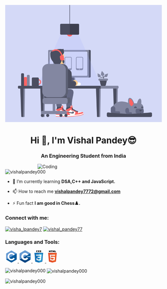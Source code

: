![logo](https://github.com/VishalPandey000/VishalPandey000/blob/main/Husting.gif)
<h1 align="center">Hi 👋, I'm Vishal Pandey😎</h1>
<h3 align="center">An Engineering Student from India</h3>
<img align="right" alt="Coding" width="400" src="https://user-images.githubusercontent.com/55389276/140866485-8fb1c876-9a8f-4d6a-98dc-08c4981eaf70.gif">

<p align="left"> <img src="https://komarev.com/ghpvc/?username=vishalpandey000&label=Profile%20views&color=0e75b6&style=flat" alt="vishalpandey000" /> </p>

- 🌱 I’m currently learning **DSA,C++ and JavaScript.**

- 📫 How to reach me **vishalpandey7772@gmail.com**

- ⚡ Fun fact **I am good in Chess♟️.**

<h3 align="left">Connect with me:</h3>
<p align="left">
<a href="https://instagram.com/visha_lpandey7" target="blank"><img align="center" src="https://raw.githubusercontent.com/rahuldkjain/github-profile-readme-generator/master/src/images/icons/Social/instagram.svg" alt="visha_lpandey7" height="30" width="40" /></a>
<a href="https://www.leetcode.com/vishal_pandey77" target="blank"><img align="center" src="https://raw.githubusercontent.com/rahuldkjain/github-profile-readme-generator/master/src/images/icons/Social/leet-code.svg" alt="vishal_pandey77" height="30" width="40" /></a>
</p>

<h3 align="left">Languages and Tools:</h3>
<p align="left"> <a href="https://www.cprogramming.com/" target="_blank" rel="noreferrer"> <img src="https://raw.githubusercontent.com/devicons/devicon/master/icons/c/c-original.svg" alt="c" width="40" height="40"/> </a> <a href="https://www.w3schools.com/cpp/" target="_blank" rel="noreferrer"> <img src="https://raw.githubusercontent.com/devicons/devicon/master/icons/cplusplus/cplusplus-original.svg" alt="cplusplus" width="40" height="40"/> </a> <a href="https://www.w3schools.com/css/" target="_blank" rel="noreferrer"> <img src="https://raw.githubusercontent.com/devicons/devicon/master/icons/css3/css3-original-wordmark.svg" alt="css3" width="40" height="40"/> </a> <a href="https://www.w3.org/html/" target="_blank" rel="noreferrer"> <img src="https://raw.githubusercontent.com/devicons/devicon/master/icons/html5/html5-original-wordmark.svg" alt="html5" width="40" height="40"/> </a> </p>

<p><img align="left" src="https://github-readme-stats.vercel.app/api/top-langs?username=vishalpandey000&show_icons=true&locale=en&layout=compact" alt="vishalpandey000" /></p>

<p>&nbsp;<img align="center" src="https://github-readme-stats.vercel.app/api?username=vishalpandey000&show_icons=true&locale=en" alt="vishalpandey000" /></p>

<p><img align="center" src="https://github-readme-streak-stats.herokuapp.com/?user=vishalpandey000&" alt="vishalpandey000" /></p>
